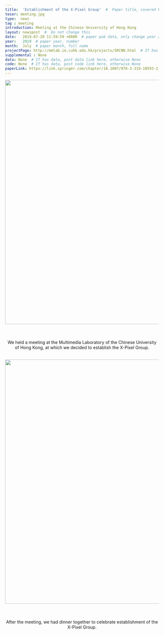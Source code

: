 ```yaml
---
title:  'Establishment of the X-Pixel Group'  #  Paper title, covered by ''
teser: meeting.jpg
type:  news
tag : meeting
introduction: Meeting at the Chinese University of Hong Kong
layout: newspost  #  Do not change this
date:   2019-07-20 11:59:59 +0800  # paper pub data, only change year and month according to this format
year:   2019  # paper year, number
month:  July  # paper month, full name
projectPage: http://mmlab.ie.cuhk.edu.hk/projects/SRCNN.html  # If has project page, link here, otherwise None
supplemental : None
data: None  # If has data, post data link here, otherwise None
code: None  # If has data, post code link here, otherwise None
paperLink: https://link.springer.com/chapter/10.1007/978-3-319-10593-2_13  # post paper pdf link here
---
```


<center><img src="http://xpixel.group/images/news/meeting.jpg" width = "800" height = "auto"  /></center>

&nbsp;
&nbsp;
<center>
<p style="font-size:20px;width:100%;text-align:left" >

We held a meeting at the Multimedia Laboratory of the Chinese University of Hong Kong, at which we decided to establish the X-Pixel Group.

</p>
</center>
&nbsp;
&nbsp;


<center><img src="http://xpixel.group/images/news/meeting_feast.jpg" width = "800" height = "auto"  /></center>

&nbsp;
<center>
<p style="font-size:20px;width:100%;text-align:left" >

After the meeting, we had dinner together to celebrate establishment of the X-Pixel Group.
</p>
</center>
&nbsp;

